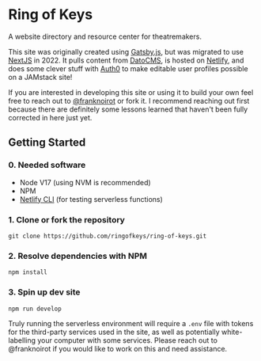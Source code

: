 # Ring of Keys

A website directory and resource center for theatremakers.

This site was originally created using [Gatsby.js](https://gatsbyjs.com), but was migrated to use [NextJS](https://nextjs.org) in 2022. It pulls content from [DatoCMS](https://datocms.com), is hosted on [Netlify](https://netlify.com), and does some clever stuff with [Auth0](https://auth0.com) to make editable user profiles possible on a JAMstack site!

If you are interested in developing this site or using it to build your own feel free to reach out to [@franknoirot](https://github.com/franknoirot) or fork it. I recommend reaching out first because there are definitely some lessons learned that haven't been fully corrected in here just yet.

## Getting Started

### 0. Needed software

- Node V17 (using NVM is recommended)
- NPM
- [Netlify CLI](https://docs.netlify.com/cli/get-started/) (for testing serverless functions)

### 1. Clone or fork the repository

`git clone https://github.com/ringofkeys/ring-of-keys.git`

### 2. Resolve dependencies with NPM

`npm install`

### 3. Spin up dev site

`npm run develop`

Truly running the serverless environment will require a `.env` file with tokens for the third-party services used in the site, as well as potentially white-labelling your computer with some services. Please reach out to @franknoirot if you would like to work on this and need assistance.
